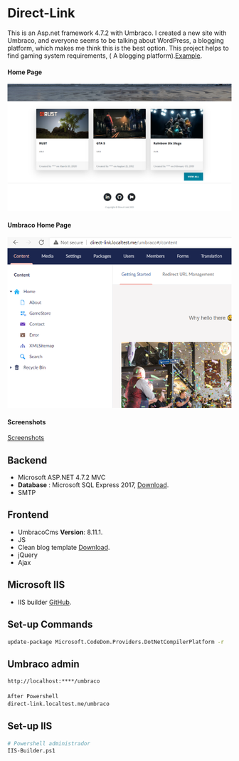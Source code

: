 # Direct-Link

This is an Asp.net framework 4.7.2 with Umbraco.
I created a new site with Umbraco, and everyone seems to be talking about WordPress, a blogging platform, which makes me think this is the best option.
This project helps to find gaming system requirements, ( A blogging platform).[Example](https://gamesystemrequirements.com/).

#### Home Page
![Home-Page](Screenshots/HomePage.png)

#### Umbraco Home Page
![Umbraco-Home-Page](Screenshots/Umbraco-Homae-Page.png)

#### Screenshots
[Screenshots](https://github.com/SubhiNajjar/Direct-Link/tree/master/Screenshots)


## Backend
* Microsoft ASP.NET 4.7.2 MVC
* **Database** : Microsoft SQL Express 2017, [Download](https://www.microsoft.com/en-us/download/details.aspx?id=55994).
* SMTP

## Frontend 
* UmbracoCms **Version**: 8.11.1.
* JS
* Clean blog template [Download](https://startbootstrap.com/theme/clean-blog).
* jQuery
* Ajax

## Microsoft IIS
* IIS builder [GitHub](https://github.com/mattou07/iis-builder).


## Set-up Commands

``` bash
update-package Microsoft.CodeDom.Providers.DotNetCompilerPlatform -r
```

## Umbraco admin
``` bash
http://localhost:****/umbraco

After Powershell
direct-link.localtest.me/umbraco
```

## Set-up IIS
``` bash
# Powershell administrador
IIS-Builder.ps1
```

